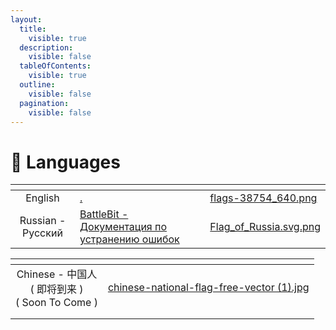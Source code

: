 ```yaml
---
layout:
  title:
    visible: true
  description:
    visible: false
  tableOfContents:
    visible: true
  outline:
    visible: false
  pagination:
    visible: false
---
```


# 💬 Languages

<table data-view="cards"><thead><tr><th align="center"></th><th data-hidden data-card-target data-type="content-ref"></th><th data-hidden data-card-cover data-type="files"></th></tr></thead><tbody><tr><td align="center">English</td><td><a href="./">.</a></td><td><a href=".gitbook/assets/flags-38754_640.png">flags-38754_640.png</a></td></tr><tr><td align="center">Russian - Русский</td><td><a href="http://127.0.0.1:5000/s/ch5a0qX1gaRruCe1aMOT/">BattleBit - Документация по устранению ошибок</a></td><td><a href=".gitbook/assets/Flag_of_Russia.svg.png">Flag_of_Russia.svg.png</a></td></tr></tbody></table>

<table data-view="cards"><thead><tr><th align="center"></th><th data-hidden data-card-cover data-type="files"></th></tr></thead><tbody><tr><td align="center">Chinese - 中国人<br>( 即将到来 )<br>( Soon To Come )</td><td><a href=".gitbook/assets/chinese-national-flag-free-vector (1).jpg">chinese-national-flag-free-vector (1).jpg</a></td></tr><tr><td align="center"></td><td></td></tr><tr><td align="center"></td><td></td></tr></tbody></table>
